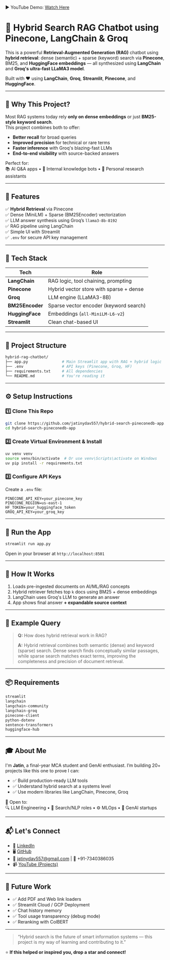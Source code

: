 ▶️ YouTube Demo: [Watch Here](https://www.youtube.com/watch?v=eW3zsVGYdKE&ab_channel=Jatin)  
# 🤖 Hybrid Search RAG Chatbot using Pinecone, LangChain & Groq

This is a powerful **Retrieval-Augmented Generation (RAG)** chatbot using **hybrid retrieval**: dense (semantic) + sparse (keyword) search via **Pinecone**, BM25, and **HuggingFace embeddings** — all synthesized using **LangChain** and **Groq's ultra-fast LLaMA3 model**.

Built with ❤️ using **LangChain**, **Groq**, **Streamlit**, **Pinecone**, and **HuggingFace**.

---

## 🚀 Why This Project?

Most RAG systems today rely **only on dense embeddings** or just **BM25-style keyword search**.  
This project combines both to offer:

- **Better recall** for broad queries  
- **Improved precision** for technical or rare terms  
- **Faster inference** with Groq's blazing-fast LLMs  
- **End-to-end visibility** with source-backed answers  

Perfect for:  
📚 AI Q&A apps • 💬 Internal knowledge bots • 🤖 Personal research assistants

---

## 🧠 Features

✅ **Hybrid Retrieval** via Pinecone  
✅ Dense (MiniLM) + Sparse (BM25Encoder) vectorization  
✅ LLM answer synthesis using Groq’s `llama3-8b-8192`  
✅ RAG pipeline using LangChain  
✅ Simple UI with Streamlit  
✅ `.env` for secure API key management  

---

## 🧩 Tech Stack

| Tech            | Role                                    |
|-----------------|------------------------------------------|
| **LangChain**   | RAG logic, tool chaining, prompting     |
| **Pinecone**    | Hybrid vector store with sparse + dense |
| **Groq**        | LLM engine (LLaMA3-8B)                  |
| **BM25Encoder** | Sparse vector encoder (keyword search)  |
| **HuggingFace** | Embeddings (`all-MiniLM-L6-v2`)         |
| **Streamlit**   | Clean chat-based UI                     |

---

## 📁 Project Structure

```bash
hybrid-rag-chatbot/
├── app.py               # Main Streamlit app with RAG + hybrid logic
├── .env                 # API keys (Pinecone, Groq, HF)
├── requirements.txt     # All dependencies
└── README.md            # You're reading it
```

---

## ⚙️ Setup Instructions

### 1️⃣ Clone This Repo

```bash
git clone https://github.com/jatinydav557/hybrid-search-pineconedb-app.git
cd hybrid-search-pineconedb-app
```

### 2️⃣ Create Virtual Environment & Install

```bash
uv venv venv
source venv/bin/activate  # Or use venv\Scripts\activate on Windows
uv pip install -r requirements.txt
```

### 3️⃣ Configure API Keys

Create a `.env` file:

```env
PINECONE_API_KEY=your_pinecone_key
PINECONE_REGION=us-east-1
HF_TOKEN=your_huggingface_token
GROQ_API_KEY=your_groq_key
```

---

## 🚀 Run the App

```bash
streamlit run app.py
```

Open in your browser at `http://localhost:8501`

---

## 🧪 How It Works

1. Loads pre-ingested documents on AI/ML/RAG concepts  
2. Hybrid retriever fetches top `k` docs using BM25 + dense embeddings  
3. LangChain uses Groq's LLM to generate an answer  
4. App shows final answer **+ expandable source context**

---

## 💬 Example Query

> **Q:** How does hybrid retrieval work in RAG?  
>  
> **A:** Hybrid retrieval combines both semantic (dense) and keyword (sparse) search. Dense search finds conceptually similar passages, while sparse search matches exact terms, improving the completeness and precision of document retrieval.

---

## 📦 Requirements

```txt
streamlit
langchain
langchain-community
langchain-groq
pinecone-client
python-dotenv
sentence-transformers
huggingface-hub
```

---

## 🎓 About Me

I'm **Jatin**, a final-year MCA student and GenAI enthusiast. I’m building 20+ projects like this one to prove I can:

- ✅ Build production-ready LLM tools  
- ✅ Understand hybrid search at a systems level  
- ✅ Use modern libraries like LangChain, Pinecone, Groq  

📌 Open to:  
🔍 LLM Engineering • 🤖 Search/NLP roles • ⚙️ MLOps • 🧠 GenAI startups

---

## 📬 Let's Connect

- 🔗 [LinkedIn](https://www.linkedin.com/in/jatin557)  
- 🖥️ [GitHub](https://github.com/jatinydav557)  
- 📧 jatinydav557@gmail.com | 📱 +91-7340386035  
- 📹 [YouTube (Projects)](https://www.youtube.com/@jatinML/playlists)

---

## 🔭 Future Work

- ✅ Add PDF and Web link loaders  
- ✅ Streamlit Cloud / GCP Deployment  
- ✅ Chat history memory  
- ✅ Tool usage transparency (debug mode)  
- ✅ Reranking with ColBERT

---

> “Hybrid search is the future of smart information systems — this project is my way of learning and contributing to it.”

⭐ **If this helped or inspired you, drop a star and connect!**
